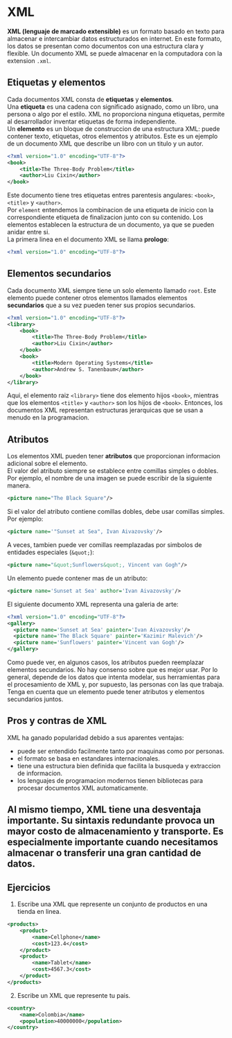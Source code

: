 # XML
**XML (lenguaje de marcado extensible)** es un formato basado en texto para almacenar e intercambiar datos estructurados en internet. En este formato, los datos se presentan como documentos con una estructura clara y flexible. Un documento XML se puede almacenar en la computadora con la extension `.xml`.  
## Etiquetas y elementos
Cada documentos XML consta de **etiquetas** y **elementos**.  
Una **etiqueta** es una cadena con significado asignado, como un libro, una persona o algo por el estilo. XML no proporciona ninguna etiquetas, permite al desarrollador inventar etiquetas de forma independiente.  
Un **elemento** es un bloque de construccion de una estructura XML: puede contener texto, etiquetas, otros elementos y atributos. Este es un ejemplo de un documento XML que describe un libro con un titulo y un autor.
~~~xml
<?xml version="1.0" encoding="UTF-8"?>
<book>
    <title>The Three-Body Problem</title>
    <author>Liu Cixin</author>
</book>
~~~
Este documento tiene tres etiquetas entres parentesis angulares: `<book>`, `<title>` y `<author>`.  
Por `element` entendemos la combinacion de una etiqueta de inicio con la correspondiente etiqueta de finalizacion junto con su contenido. Los elementos establecen la estructura de un documento, ya que se pueden anidar entre si.  
La primera linea en el documento XML se llama **prologo**:
~~~xml
<?xml version="1.0" encoding="UTF-8"?>
~~~
## Elementos secundarios
Cada documento XML siempre tiene un solo elemento llamado `root`. Este elemento puede contener otros elementos llamados elementos **secundarios** que a su vez pueden tener sus propios secundarios.
~~~xml
<?xml version="1.0" encoding="UTF-8"?>
<library>
    <book>
        <title>The Three-Body Problem</title>
        <author>Liu Cixin</author>
    </book>
    <book>
        <title>Modern Operating Systems</title>
        <author>Andrew S. Tanenbaum</author>
    </book>
</library>
~~~
Aqui, el elemento raiz `<library>` tiene dos elemento hijos `<book>`, mientras que los elementos `<title>` y `<author>` son los hijos de `<book>`. Entonces, los documentos XML representan estructuras jerarquicas que se usan a menudo en la programacion.
## Atributos
Los elementos XML pueden tener **atributos** que proporcionan informacion adicional sobre el elemento.  
El valor del atributo siempre se establece entre comillas simples o dobles. Por ejemplo, el nombre de una imagen se puede escribir de la siguiente manera.
~~~xml
<picture name="The Black Square"/>
~~~
Si el valor del atributo contiene comillas dobles, debe usar comillas simples. Por ejemplo:
~~~xml
<picture name='"Sunset at Sea", Ivan Aivazovsky'/>
~~~
A veces, tambien puede ver comillas reemplazadas por simbolos de entidades especiales (`&quot;`):
~~~xml
<picture name="&quot;Sunflowers&quot;, Vincent van Gogh"/>
~~~
Un elemento puede contener mas de un atributo:
~~~xml
<picture name='Sunset at Sea' author='Ivan Aivazovsky'/>
~~~
El siguiente documento XML representa una galeria de arte:
~~~xml
<?xml version="1.0" encoding="UTF-8"?>
<gallery>
  <picture name='Sunset at Sea' painter='Ivan Aivazovsky'/>
  <picture name='The Black Square' painter='Kazimir Malevich'/>
  <picture name='Sunflowers' painter='Vincent van Gogh'/>
</gallery>
~~~
Como puede ver, en algunos casos, los atributos pueden reemplazar elementos secundarios. No hay consenso sobre que es mejor usar. Por lo general, depende de los datos que intenta modelar, sus herramientas para el procesamiento de XML y, por supuesto, las personas con las que trabaja. Tenga en cuenta que un elemento puede tener atributos y elementos secundarios juntos.
## Pros y contras de XML
XML ha ganado popularidad debido a sus aparentes ventajas:
- puede ser entendido facilmente tanto por maquinas como por personas.
- el formato se basa en estandares internacionales.
- tiene una estructura bien definida que facilita la busqueda y extraccion de informacion.
- los lenguajes de programacion modernos tienen bibliotecas para procesar documentos XML automaticamente.  

Al mismo tiempo, XML tiene una desventaja importante. Su sintaxis redundante provoca un mayor costo de almacenamiento y transporte. Es especialmente importante cuando necesitamos almacenar o transferir una gran cantidad de datos.
---
## Ejercicios
1. Escribe una XML que represente un conjunto de productos en una tienda en linea.
~~~xml
<products>
    <product>
        <name>Cellphone</name>
        <cost>123.4</cost>
    </product>
    <product>
        <name>Tablet</name>
        <cost>4567.3</cost>
    </product>
</products>
~~~
2. Escribe un XML que represente tu pais.
~~~xml
<country>
    <name>Colombia</name>
    <population>40000000</population>
</country>
~~~
